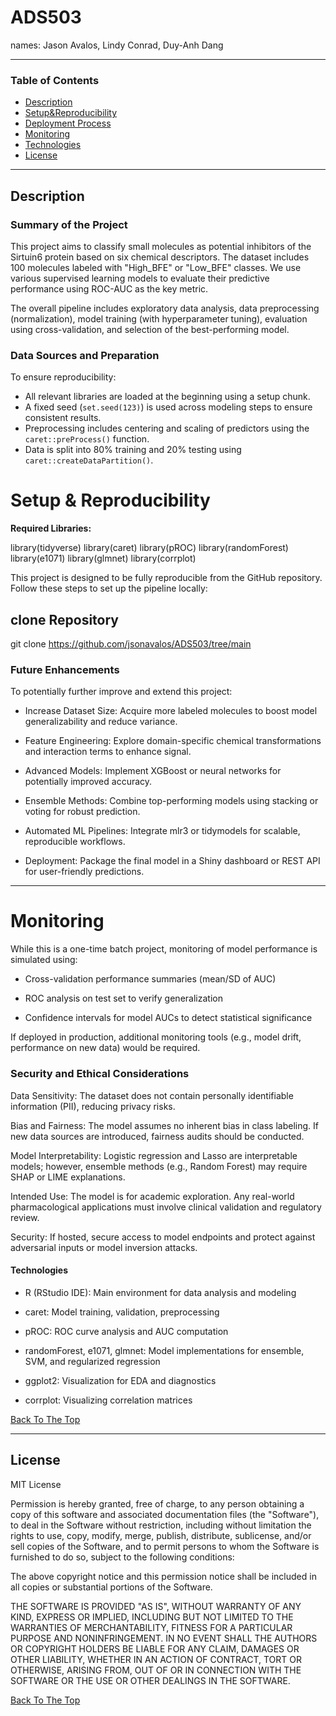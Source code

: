 # ADS503 

names: Jason Avalos, Lindy Conrad, Duy-Anh Dang

---

### Table of Contents

- [Description](#description)
- [Setup&Reproducibility](#Setup&Reproducibility)
- [Deployment Process](#deployment)
- [Monitoring](#monitoring)
- [Technologies](#technologies)
- [License](#license)

---

## Description

### Summary of the Project

This project aims to classify small molecules as potential inhibitors of the Sirtuin6 protein based on six chemical descriptors. The dataset includes 100 molecules labeled with "High_BFE" or "Low_BFE" classes. We use various supervised learning models to evaluate their predictive performance using ROC-AUC as the key metric.

The overall pipeline includes exploratory data analysis, data preprocessing (normalization), model training (with hyperparameter tuning), evaluation using cross-validation, and selection of the best-performing model.

### Data Sources and Preparation

To ensure reproducibility:

- All relevant libraries are loaded at the beginning using a setup chunk.
- A fixed seed (`set.seed(123)`) is used across modeling steps to ensure consistent results.
- Preprocessing includes centering and scaling of predictors using the `caret::preProcess()` function.
- Data is split into 80% training and 20% testing using `caret::createDataPartition()`.


# Setup & Reproducibility 

**Required Libraries:**

library(tidyverse)
library(caret)
library(pROC)
library(randomForest)
library(e1071)
library(glmnet)
library(corrplot)

This project is designed to be fully reproducible from the GitHub repository. Follow these steps to set up the pipeline locally:

## clone Repository

git clone https://github.com/jsonavalos/ADS503/tree/main


### Future Enhancements

To potentially further improve and extend this project:

- Increase Dataset Size: Acquire more labeled molecules to boost model generalizability and reduce variance.

- Feature Engineering: Explore domain-specific chemical transformations and interaction terms to enhance signal.

- Advanced Models: Implement XGBoost or neural networks for potentially improved accuracy.

- Ensemble Methods: Combine top-performing models using stacking or voting for robust prediction.

- Automated ML Pipelines: Integrate mlr3 or tidymodels for scalable, reproducible workflows.

- Deployment: Package the final model in a Shiny dashboard or REST API for user-friendly predictions.




---

# Monitoring

While this is a one-time batch project, monitoring of model performance is simulated using:

- Cross-validation performance summaries (mean/SD of AUC)

- ROC analysis on test set to verify generalization

- Confidence intervals for model AUCs to detect statistical significance

If deployed in production, additional monitoring tools (e.g., model drift, performance on new data) would be required.


### Security and Ethical Considerations

Data Sensitivity: The dataset does not contain personally identifiable information (PII), reducing privacy risks.

Bias and Fairness: The model assumes no inherent bias in class labeling. If new data sources are introduced, fairness audits should be conducted.

Model Interpretability: Logistic regression and Lasso are interpretable models; however, ensemble methods (e.g., Random Forest) may require SHAP or LIME explanations.

Intended Use: The model is for academic exploration. Any real-world pharmacological applications must involve clinical validation and regulatory review.

Security: If hosted, secure access to model endpoints and protect against adversarial inputs or model inversion attacks.


#### Technologies

- R (RStudio IDE): Main environment for data analysis and modeling

- caret: Model training, validation, preprocessing

- pROC: ROC curve analysis and AUC computation

- randomForest, e1071, glmnet: Model implementations for ensemble, SVM, and regularized regression

- ggplot2: Visualization for EDA and diagnostics

- corrplot: Visualizing correlation matrices


[Back To The Top](#ADS503)

---

## License

MIT License


Permission is hereby granted, free of charge, to any person obtaining a copy
of this software and associated documentation files (the "Software"), to deal
in the Software without restriction, including without limitation the rights
to use, copy, modify, merge, publish, distribute, sublicense, and/or sell
copies of the Software, and to permit persons to whom the Software is
furnished to do so, subject to the following conditions:

The above copyright notice and this permission notice shall be included in all
copies or substantial portions of the Software.

THE SOFTWARE IS PROVIDED "AS IS", WITHOUT WARRANTY OF ANY KIND, EXPRESS OR
IMPLIED, INCLUDING BUT NOT LIMITED TO THE WARRANTIES OF MERCHANTABILITY,
FITNESS FOR A PARTICULAR PURPOSE AND NONINFRINGEMENT. IN NO EVENT SHALL THE
AUTHORS OR COPYRIGHT HOLDERS BE LIABLE FOR ANY CLAIM, DAMAGES OR OTHER
LIABILITY, WHETHER IN AN ACTION OF CONTRACT, TORT OR OTHERWISE, ARISING FROM,
OUT OF OR IN CONNECTION WITH THE SOFTWARE OR THE USE OR OTHER DEALINGS IN THE
SOFTWARE.

[Back To The Top](#ADS503)




